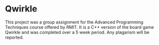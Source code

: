 # Qwirkle
This project was a group assignment for the Advanced Programming Techniques course offered by RMIT. It is a C++ version of the board game Qwirkle and was completed over a 5 week period. Any plagarism will be reported.

